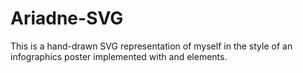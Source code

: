 # Ariadne-SVG

This is a hand-drawn SVG representation of myself in the style of an infographics poster implemented with <map> and <area> elements.

